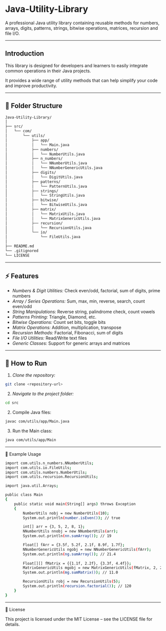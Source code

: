 # Java-Utility-Library
A professional Java utility library containing reusable methods for numbers, arrays, digits, patterns, strings, bitwise operations, matrices, recursion and file I/O.

---

## Introduction
This library is designed for developers and learners to easily integrate common operations in their Java projects. 

It provides a wide range of utility methods that can help simplify your code and improve productivity.

---

## 📂 Folder Structure
```bash
Java-Utility-Library/
│
├── src/
│   └── com/
│       └── utils/
│           ├── app/
│           │   └── Main.java
│           ├── numbers/
│           │   └── NumberUtils.java
│           ├── n_numbers/
│           │   └── NNumberUtils.java
│           │   └── NNumberGenericUtils.java
│           ├── digits/
│           │   └── DigitUtils.java
│           ├── patterns/
│           │   └── PatternUtils.java
│           ├── strings/
│           │   └── StringUtils.java
│           ├── bitwise/
│           │   └── BitwiseUtils.java
│           ├── matrix/
│           │   └── MatrixUtils.java
│           │   └── MatrixGenericUtils.java
│           ├── recursion/
│           │   └── RecursionUtils.java
│           └── io/
│               └── FileUtils.java
│
├── README.md
└── .gitignored
└── LICENSE
```
---

## ⚡ Features

- *Numbers & Digit Utilities:* Check even/odd, factorial, sum of digits, prime numbers  
- *Array / Series Operations:* Sum, max, min, reverse, search, count even/odd  
- *String Manipulations:* Reverse string, palindrome check, count vowels  
- *Patterns Printing:* Triangle, Diamond, etc.  
- *Bitwise Operations:* Count set bits, toggle bits
- *Matrix Operations:* Addition, multiplication, transpose  
- *Recursion Methods:* Factorial, Fibonacci, sum of digits
- *File I/O Utilities:* Read/Write text files
- *Generic Classes:* Support for generic arrays and matrices

---

## 🚀 How to Run

1. *Clone the repository:*
```bash
git clone <repository-url>
```
2. *Navigate to the project folder:*
```bash
cd src
```
2. Compile Java files:
```bash
javac com/utils/app/Main.java
```
3. Run the Main class:
```bash
java com/utils/app/Main
```
---

📝 Example Usage
```bash
import com.utils.n_numbers.NNumberUtils;
import com.utils.io.FileUtils;
import com.utils.numbers.NumberUtils;
import com.utils.recursion.RecursionUtils;

import java.util.Arrays;

public class Main
{
    public static void main(String[] args) throws Exception
    {
        NumberUtils nobj = new NumberUtils(10);
        System.out.println(number.isEven()); // true

        int[] arr = {3, 5, 2, 8, 1};
        NNumberUtils nnobj = new NNumberUtils(arr);
        System.out.println(nn.sumArray()); // 19

        Float[] fArr = {3.5f, 5.2f, 2.1f, 8.9f, 1.7f};
        NNumberGenericUtils ngobj = new NNumberGenericUtils(fArr);
        System.out.println(ng.sumArray()); // 21.4
        
        Float[][] fMatrix = {{1.1f, 2.2f}, {3.3f, 4.4f}};
        MatrixGenericUtils mgobj = new MatrixGenericUtils(fMatrix, 2, 2);
        System.out.println(mg.sumMatrix()); // 11.0

        RecursionUtils robj = new RecursionUtils(5);
        System.out.println(recursion.factorial()); // 120
    }
}
```
---

📜 License

This project is licensed under the MIT License – see the LICENSE file for details.
